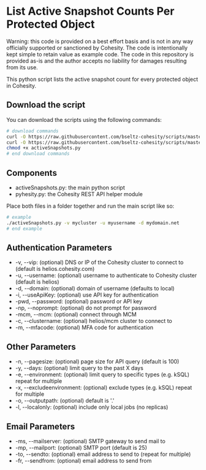 # List Active Snapshot Counts Per Protected Object

Warning: this code is provided on a best effort basis and is not in any way officially supported or sanctioned by Cohesity. The code is intentionally kept simple to retain value as example code. The code in this repository is provided as-is and the author accepts no liability for damages resulting from its use.

This python script lists the active snapshot count for every protected object in Cohesity.

## Download the script

You can download the scripts using the following commands:

```bash
# download commands
curl -O https://raw.githubusercontent.com/bseltz-cohesity/scripts/master/reports/python/activeSnapshots/activeSnapshots.py
curl -O https://raw.githubusercontent.com/bseltz-cohesity/scripts/master/python/pyhesity.py
chmod +x activeSnapshots.py
# end download commands
```

## Components

* activeSnapshots.py: the main python script
* pyhesity.py: the Cohesity REST API helper module

Place both files in a folder together and run the main script like so:

```bash
# example
./activeSnapshots.py -v mycluster -u myusername -d mydomain.net
# end example
```

## Authentication Parameters

* -v, --vip: (optional) DNS or IP of the Cohesity cluster to connect to (default is helios.cohesity.com)
* -u, --username: (optional) username to authenticate to Cohesity cluster (default is helios)
* -d, --domain: (optional) domain of username (defaults to local)
* -i, --useApiKey: (optional) use API key for authentication
* -pwd, --password: (optional) password or API key
* -np, --noprompt: (optional) do not prompt for password
* -mcm, --mcm: (optional) connect through MCM
* -c, --clustername: (optional) helios/mcm cluster to connect to
* -m, --mfacode: (optional) MFA code for authentication

## Other Parameters

* -n, --pagesize: (optional) page size for API query (default is 100)
* -y, --days: (optional) limit query to the past X days
* -e, --environment: (optional) limit query to specific types (e.g. kSQL) repeat for multiple
* -x, --excludeenvironment: (optional) exclude types (e.g. kSQL) repeat for multiple
* -o, --outputpath: (optional) default is '.'
* -l, --localonly: (optional) include only local jobs (no replicas)

## Email Parameters

* -ms, --mailserver: (optional) SMTP gateway to send mail to
* -mp, --mailport: (optional) SMTP port (default is 25)
* -to, --sendto: (optional) email address to send to (repeat for multiple)
* -fr, --sendfrom: (optional) email address to send from
